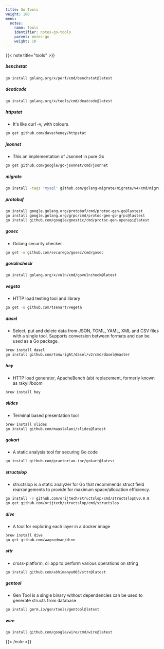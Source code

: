 ```yaml
---
title: Go Tools
weight: 100
menu:
  notes:
    name: Tools
    identifier: notes-go-tools
    parent: notes-go
    weight: 10
---
```


{{< note title="tools" >}}

##### benchstat

```bash
go install golang.org/x/perf/cmd/benchstat@latest
```

##### deadcode

```bash
go install golang.org/x/tools/cmd/deadcode@latest
```

##### httpstat

- It's like curl -v, with colours.

```bash
go get github.com/davecheney/httpstat
```

##### jsonnet

- This an implementation of Jsonnet in pure Go

```bash
go get github.com/google/go-jsonnet/cmd/jsonnet
```

##### migrate

```bash
go install -tags 'mysql' github.com/golang-migrate/migrate/v4/cmd/migrate@latest
```

##### protobuf

```bash
go install google.golang.org/protobuf/cmd/protoc-gen-go@lastest
go install google.golang.org/grpc/cmd/protoc-gen-go-grpc@lastest
go install github.com/google/gnostic/cmd/protoc-gen-openapi@latest
```

##### gosec

- Golang security checker

```bash
go get -u github.com/securego/gosec/cmd/gosec
```

##### govulncheck

```bash
go install golang.org/x/vuln/cmd/govulncheck@latest
```

##### vegeta

- HTTP load testing tool and library

```bash
go get -u github.com/tsenart/vegeta
```

##### dasel

- Select, put and delete data from JSON, TOML, YAML, XML and CSV files with a single tool. Supports conversion between formats and can be used as a Go package.

```bash
brew install dasel
go install github.com/tomwright/dasel/v2/cmd/dasel@master
```

##### hey

- HTTP load generator, ApacheBench (ab) replacement, formerly known as rakyll/boom

```bash
brew install hey
```

##### slides

- Terminal based presentation tool

```bash
brew install slides
go install github.com/maaslalani/slides@latest
```

##### gokart

- A static analysis tool for securing Go code

```bash
go install github.com/praetorian-inc/gokart@latest
```

##### structslop

- structslop is a static analyzer for Go that recommends struct field rearrangements to provide for maximum space/allocation efficiency.

```bash
go install -v github.com/orijtech/structslop/cmd/structslop@v0.0.8
go get github.com/orijtech/structslop/cmd/structslop
```

##### dive

- A tool for exploring each layer in a docker image

```bash
brew install dive
go get github.com/wagoodman/dive
```

##### sttr

- cross-platform, cli app to perform various operations on string

```bash
go install github.com/abhimanyu003/sttr@latest
```

##### gentool

- Gen Tool is a single binary without dependencies can be used to generate structs from database

```bash
go install gorm.io/gen/tools/gentool@latest
```

##### wire

```bash
go install github.com/google/wire/cmd/wire@latest
```

{{< /note >}}
